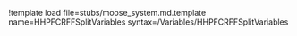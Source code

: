 !template load file=stubs/moose_system.md.template name=HHPFCRFFSplitVariables syntax=/Variables/HHPFCRFFSplitVariables